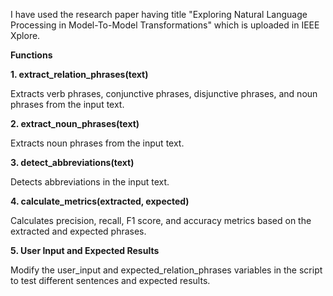 I have used the research paper having title "Exploring Natural Language Processing in Model-To-Model Transformations" which is uploaded in IEEE Xplore.


**Functions**


**1. extract_relation_phrases(text)**


Extracts verb phrases, conjunctive phrases, disjunctive phrases, and noun phrases from the input text.

**2. extract_noun_phrases(text)**

Extracts noun phrases from the input text.

**3. detect_abbreviations(text)**


Detects abbreviations in the input text.

**4. calculate_metrics(extracted, expected)**


Calculates precision, recall, F1 score, and accuracy metrics based on the extracted and expected phrases.

**5. User Input and Expected Results**


Modify the user_input and expected_relation_phrases variables in the script to test different sentences and expected results.
